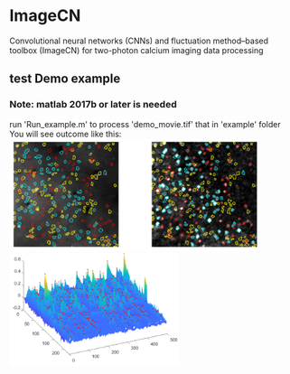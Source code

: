 # ImageCN
Convolutional neural networks (CNNs) and fluctuation method–based toolbox (ImageCN) for two-photon calcium imaging data processing
## test Demo example
### Note: matlab 2017b or later is needed
run 'Run_example.m' to process 'demo_movie.tif' that in 'example' folder
You will see outcome like this:
<img src="media/ROI.png" height="200px" width="auto"/> 
<img src="media/spikes.png" height="200px" width="auto"/>

